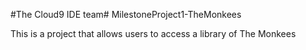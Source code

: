 
#The Cloud9 IDE team# MilestoneProject1-TheMonkees

This is a project that allows users to access a library of The Monkees
